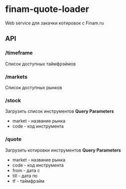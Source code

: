 # finam-quote-loader
Web service  для закачки котировок с Finam.ru

## API
### /timeframe 
Список доступных таймфрэймов
### /markets
Список доступных рынков
### /stock
Загрузить список инструментов
**Query Parameters**
- market - название рынка
- code - код инструмента
### /quote
Загрузить котировки инструментов
**Query Parameters**
- market - название рынка
- code - код инструмента
- from - дата с
- till - дата по
- tf - таймфрэйм
